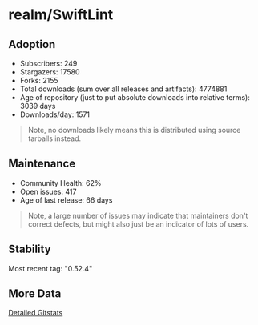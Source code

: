 # realm/SwiftLint

## Adoption

- Subscribers: 249
- Stargazers: 17580
- Forks: 2155
- Total downloads (sum over all releases and artifacts): 4774881
- Age of repository (just to put absolute downloads into relative terms): 3039 days
- Downloads/day: 1571

> Note, no downloads likely means this is distributed using source tarballs instead.

## Maintenance

- Community Health: 62%
- Open issues: 417
- Age of last release: 66 days

> Note, a large number of issues may indicate that maintainers don't correct defects, but might also
> just be an indicator of lots of users.

## Stability

Most recent tag: "0.52.4"

## More Data

[Detailed Gitstats](/bazel-catalog/gitstats/realm/SwiftLint)

